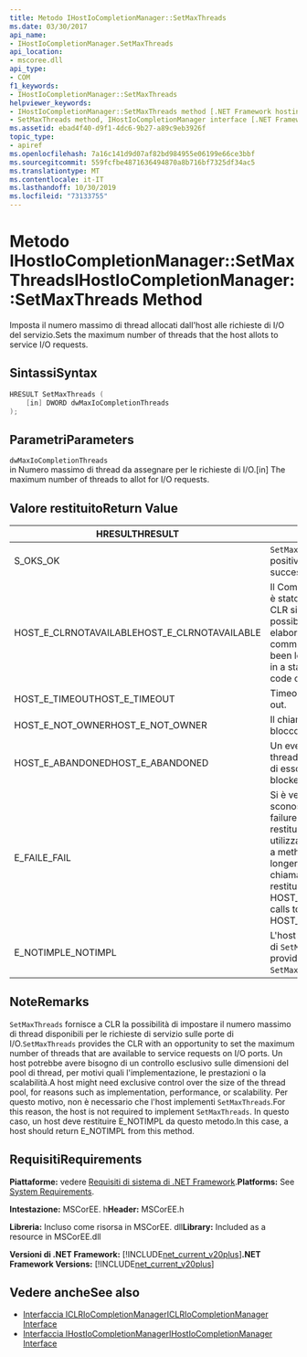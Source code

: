 ```yaml
---
title: Metodo IHostIoCompletionManager::SetMaxThreads
ms.date: 03/30/2017
api_name:
- IHostIoCompletionManager.SetMaxThreads
api_location:
- mscoree.dll
api_type:
- COM
f1_keywords:
- IHostIoCompletionManager::SetMaxThreads
helpviewer_keywords:
- IHostIoCompletionManager::SetMaxThreads method [.NET Framework hosting]
- SetMaxThreads method, IHostIoCompletionManager interface [.NET Framework hosting]
ms.assetid: ebad4f40-d9f1-4dc6-9b27-a89c9eb3926f
topic_type:
- apiref
ms.openlocfilehash: 7a16c141d9d07af82bd984955e06199e66ce3bbf
ms.sourcegitcommit: 559fcfbe4871636494870a8b716bf7325df34ac5
ms.translationtype: MT
ms.contentlocale: it-IT
ms.lasthandoff: 10/30/2019
ms.locfileid: "73133755"
---
```

# <a name="ihostiocompletionmanagersetmaxthreads-method"></a><span data-ttu-id="ca37a-102">Metodo IHostIoCompletionManager::SetMaxThreads</span><span class="sxs-lookup"><span data-stu-id="ca37a-102">IHostIoCompletionManager::SetMaxThreads Method</span></span>
<span data-ttu-id="ca37a-103">Imposta il numero massimo di thread allocati dall'host alle richieste di I/O del servizio.</span><span class="sxs-lookup"><span data-stu-id="ca37a-103">Sets the maximum number of threads that the host allots to service I/O requests.</span></span>  
  
## <a name="syntax"></a><span data-ttu-id="ca37a-104">Sintassi</span><span class="sxs-lookup"><span data-stu-id="ca37a-104">Syntax</span></span>  
  
```cpp  
HRESULT SetMaxThreads (  
    [in] DWORD dwMaxIoCompletionThreads  
);  
```  
  
## <a name="parameters"></a><span data-ttu-id="ca37a-105">Parametri</span><span class="sxs-lookup"><span data-stu-id="ca37a-105">Parameters</span></span>  
 `dwMaxIoCompletionThreads`  
 <span data-ttu-id="ca37a-106">in Numero massimo di thread da assegnare per le richieste di I/O.</span><span class="sxs-lookup"><span data-stu-id="ca37a-106">[in] The maximum number of threads to allot for I/O requests.</span></span>  
  
## <a name="return-value"></a><span data-ttu-id="ca37a-107">Valore restituito</span><span class="sxs-lookup"><span data-stu-id="ca37a-107">Return Value</span></span>  
  
|<span data-ttu-id="ca37a-108">HRESULT</span><span class="sxs-lookup"><span data-stu-id="ca37a-108">HRESULT</span></span>|<span data-ttu-id="ca37a-109">Descrizione</span><span class="sxs-lookup"><span data-stu-id="ca37a-109">Description</span></span>|  
|-------------|-----------------|  
|<span data-ttu-id="ca37a-110">S_OK</span><span class="sxs-lookup"><span data-stu-id="ca37a-110">S_OK</span></span>|<span data-ttu-id="ca37a-111">`SetMaxThreads` ha restituito un esito positivo.</span><span class="sxs-lookup"><span data-stu-id="ca37a-111">`SetMaxThreads` returned successfully.</span></span>|  
|<span data-ttu-id="ca37a-112">HOST_E_CLRNOTAVAILABLE</span><span class="sxs-lookup"><span data-stu-id="ca37a-112">HOST_E_CLRNOTAVAILABLE</span></span>|<span data-ttu-id="ca37a-113">Il Common Language Runtime (CLR) non è stato caricato in un processo oppure CLR si trova in uno stato in cui non è possibile eseguire codice gestito o elaborare la chiamata correttamente.</span><span class="sxs-lookup"><span data-stu-id="ca37a-113">The common language runtime (CLR) has not been loaded into a process, or the CLR is in a state in which it cannot run managed code or process the call successfully.</span></span>|  
|<span data-ttu-id="ca37a-114">HOST_E_TIMEOUT</span><span class="sxs-lookup"><span data-stu-id="ca37a-114">HOST_E_TIMEOUT</span></span>|<span data-ttu-id="ca37a-115">Timeout della chiamata.</span><span class="sxs-lookup"><span data-stu-id="ca37a-115">The call timed out.</span></span>|  
|<span data-ttu-id="ca37a-116">HOST_E_NOT_OWNER</span><span class="sxs-lookup"><span data-stu-id="ca37a-116">HOST_E_NOT_OWNER</span></span>|<span data-ttu-id="ca37a-117">Il chiamante non è il proprietario del blocco.</span><span class="sxs-lookup"><span data-stu-id="ca37a-117">The caller does not own the lock.</span></span>|  
|<span data-ttu-id="ca37a-118">HOST_E_ABANDONED</span><span class="sxs-lookup"><span data-stu-id="ca37a-118">HOST_E_ABANDONED</span></span>|<span data-ttu-id="ca37a-119">Un evento è stato annullato mentre un thread bloccato o Fiber era in attesa su di esso.</span><span class="sxs-lookup"><span data-stu-id="ca37a-119">An event was canceled while a blocked thread or fiber was waiting on it.</span></span>|  
|<span data-ttu-id="ca37a-120">E_FAIL</span><span class="sxs-lookup"><span data-stu-id="ca37a-120">E_FAIL</span></span>|<span data-ttu-id="ca37a-121">Si è verificato un errore irreversibile sconosciuto.</span><span class="sxs-lookup"><span data-stu-id="ca37a-121">An unknown catastrophic failure occurred.</span></span> <span data-ttu-id="ca37a-122">Quando un metodo restituisce E_FAIL, CLR non è più utilizzabile all'interno del processo.</span><span class="sxs-lookup"><span data-stu-id="ca37a-122">When a method returns E_FAIL, the CLR is no longer usable within the process.</span></span> <span data-ttu-id="ca37a-123">Le chiamate successive ai metodi di hosting restituiscono HOST_E_CLRNOTAVAILABLE.</span><span class="sxs-lookup"><span data-stu-id="ca37a-123">Subsequent calls to hosting methods return HOST_E_CLRNOTAVAILABLE.</span></span>|  
|<span data-ttu-id="ca37a-124">E_NOTIMPL</span><span class="sxs-lookup"><span data-stu-id="ca37a-124">E_NOTIMPL</span></span>|<span data-ttu-id="ca37a-125">L'host non fornisce un'implementazione di `SetMaxThreads`.</span><span class="sxs-lookup"><span data-stu-id="ca37a-125">The host does not provide an implementation of `SetMaxThreads`.</span></span>|  
  
## <a name="remarks"></a><span data-ttu-id="ca37a-126">Note</span><span class="sxs-lookup"><span data-stu-id="ca37a-126">Remarks</span></span>  
 <span data-ttu-id="ca37a-127">`SetMaxThreads` fornisce a CLR la possibilità di impostare il numero massimo di thread disponibili per le richieste di servizio sulle porte di I/O.</span><span class="sxs-lookup"><span data-stu-id="ca37a-127">`SetMaxThreads` provides the CLR with an opportunity to set the maximum number of threads that are available to service requests on I/O ports.</span></span> <span data-ttu-id="ca37a-128">Un host potrebbe avere bisogno di un controllo esclusivo sulle dimensioni del pool di thread, per motivi quali l'implementazione, le prestazioni o la scalabilità.</span><span class="sxs-lookup"><span data-stu-id="ca37a-128">A host might need exclusive control over the size of the thread pool, for reasons such as implementation, performance, or scalability.</span></span> <span data-ttu-id="ca37a-129">Per questo motivo, non è necessario che l'host implementi `SetMaxThreads`.</span><span class="sxs-lookup"><span data-stu-id="ca37a-129">For this reason, the host is not required to implement `SetMaxThreads`.</span></span> <span data-ttu-id="ca37a-130">In questo caso, un host deve restituire E_NOTIMPL da questo metodo.</span><span class="sxs-lookup"><span data-stu-id="ca37a-130">In this case, a host should return E_NOTIMPL from this method.</span></span>  
  
## <a name="requirements"></a><span data-ttu-id="ca37a-131">Requisiti</span><span class="sxs-lookup"><span data-stu-id="ca37a-131">Requirements</span></span>  
 <span data-ttu-id="ca37a-132">**Piattaforme:** vedere [Requisiti di sistema di .NET Framework](../../../../docs/framework/get-started/system-requirements.md).</span><span class="sxs-lookup"><span data-stu-id="ca37a-132">**Platforms:** See [System Requirements](../../../../docs/framework/get-started/system-requirements.md).</span></span>  
  
 <span data-ttu-id="ca37a-133">**Intestazione:** MSCorEE. h</span><span class="sxs-lookup"><span data-stu-id="ca37a-133">**Header:** MSCorEE.h</span></span>  
  
 <span data-ttu-id="ca37a-134">**Libreria:** Incluso come risorsa in MSCorEE. dll</span><span class="sxs-lookup"><span data-stu-id="ca37a-134">**Library:** Included as a resource in MSCorEE.dll</span></span>  
  
 <span data-ttu-id="ca37a-135">**Versioni di .NET Framework:** [!INCLUDE[net_current_v20plus](../../../../includes/net-current-v20plus-md.md)]</span><span class="sxs-lookup"><span data-stu-id="ca37a-135">**.NET Framework Versions:** [!INCLUDE[net_current_v20plus](../../../../includes/net-current-v20plus-md.md)]</span></span>  
  
## <a name="see-also"></a><span data-ttu-id="ca37a-136">Vedere anche</span><span class="sxs-lookup"><span data-stu-id="ca37a-136">See also</span></span>

- [<span data-ttu-id="ca37a-137">Interfaccia ICLRIoCompletionManager</span><span class="sxs-lookup"><span data-stu-id="ca37a-137">ICLRIoCompletionManager Interface</span></span>](../../../../docs/framework/unmanaged-api/hosting/iclriocompletionmanager-interface.md)
- [<span data-ttu-id="ca37a-138">Interfaccia IHostIoCompletionManager</span><span class="sxs-lookup"><span data-stu-id="ca37a-138">IHostIoCompletionManager Interface</span></span>](../../../../docs/framework/unmanaged-api/hosting/ihostiocompletionmanager-interface.md)
